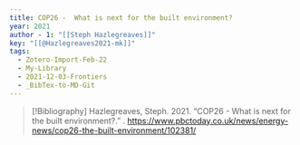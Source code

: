 ```yaml
---
title: COP26 -  What is next for the built environment?
year: 2021
author - 1: "[[Steph Hazlegreaves]]"
key: "[[@Hazlegreaves2021-mk]]"
tags:
  - Zotero-Import-Feb-22
  - My-Library
  - 2021-12-03-Frontiers
  - _BibTex-to-MD-Git
---
```


> [!Bibliography]
> Hazlegreaves, Steph. 2021. “COP26 -  What is next for the built environment?.” . https://www.pbctoday.co.uk/news/energy-news/cop26-the-built-environment/102381/